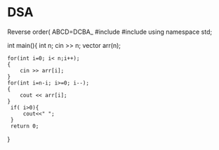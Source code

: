 # DSA
Reverse order( ABCD=DCBA_
#include<iostream>
#include<vector>
using namespace std;

int main(){
    int n;
    cin >> n;
    vector<char> arr(n);
    
    for(int i=0; i< n;i++);
    {
        cin >> arr[i];
    }
    for(int i=n-i; i>=0; i--);
    {
        cout << arr[i];
    }
     if( i>0){
         cout<<" ";
     }
     return 0;
}
